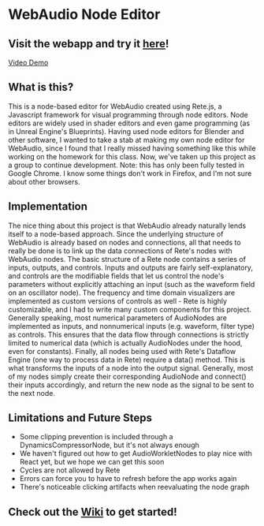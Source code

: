 # WebAudio Node Editor

## Visit the webapp and try it [here](https://webaudio-node-editor.github.io/webaudio-node-editor/#/)!

[Video Demo](https://youtu.be/TkXoJeamk2c)

## What is this?

This is a node-based editor for WebAudio created using Rete.js, a Javascript framework for visual programming through node editors. Node editors are widely used in shader editors and even game programming (as in Unreal Engine's Blueprints). Having used node editors for Blender and other software, I wanted to take a stab at making my own node editor for WebAudio, since I found that I really missed having something like this while working on the homework for this class. Now, we've taken up this project as a group to continue development.
Note: this has only been fully tested in Google Chrome. I know some things don't work in Firefox, and I'm not sure about other browsers.

## Implementation

The nice thing about this project is that WebAudio already naturally lends itself to a node-based approach. Since the underlying structure of WebAudio is already based on nodes and connections, all that needs to really be done is to link up the data connections of Rete's nodes with WebAudio nodes.
The basic structure of a Rete node contains a series of inputs, outputs, and controls. Inputs and outputs are fairly self-explanatory, and controls are the modifiable fields that let us control the node's parameters without explicitly attaching an input (such as the waveform field on an oscillator node). The frequency and time domain visualizers are implemented as custom versions of controls as well - Rete is highly customizable, and I had to write many custom components for this project. Generally speaking, most numerical parameters of AudioNodes are implemented as inputs, and nonnumerical inputs (e.g. waveform, filter type) as controls. This ensures that the data flow through connections is strictly limited to numerical data (which is actually AudioNodes under the hood, even for constants).
Finally, all nodes being used with Rete's Dataflow Engine (one way to process data in Rete) require a data() method. This is what transforms the inputs of a node into the output signal. Generally, most of my nodes simply create their corresponding AudioNode and connect() their inputs accordingly, and return the new node as the signal to be sent to the next node.

## Limitations and Future Steps

-   Some clipping prevention is included through a DynamicsCompressorNode, but it's not always enough
-   We haven't figured out how to get AudioWorkletNodes to play nice with React yet, but we hope we can get this soon
-   Cycles are not allowed by Rete
-   Errors can force you to have to refresh before the app works again
-   There's noticeable clicking artifacts when reevaluating the node graph


## Check out the [Wiki](https://github.com/WebAudio-Node-Editor/webaudio-node-editor/wiki) to get started!
